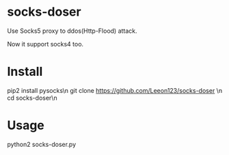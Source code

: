 # socks-doser
Use Socks5 proxy to ddos(Http-Flood) attack.

Now it support socks4 too.

# Install

  pip2 install pysocks\n
  git clone https://github.com/Leeon123/socks-doser \n
  cd socks-doser\n

# Usage

  python2 socks-doser.py
